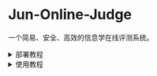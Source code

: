 # Jun-Online-Judge

一个简易、安全、高效的信息学在线评测系统。


<details>
<summary>部署教程</summary>

一键下载依赖（Linux）： `. <(curl https://ddurl.imjcj.eu.org/vcvVu)`

手动下载依赖：
1. 安装`git`
2. 克隆此仓库，
> `git clone https://gh.imjcj.eu.org/https://github.com/Jun-Software/Jun-Online-Judge`
3. 安装`python3`
4. 用`pip`下载`requirements.txt`里的库
> `pip install -r requirements.txt`

手动部署：
1. 更改`config.py`内配置
2. 用`python3`运行`index.py`即可
> `python3 index.py`

温馨提示：

> 部署成功后，请勿再次配置`config.py`
</details>


<details>
<summary>使用教程</summary>

服务器部署成功后，

点击右上角`Login`登陆，

管理员账号为：`admin`，

管理员密码已在`config.py`配置。

登陆完成后，点击右上角`Welcome, admin`，

选择`Control Panel`

再登录一次管理员账号，

即可进入`Control Panel`，

可配置题目、备份数据、创建比赛。

附加说明：

题目评测数据压缩包（文件树）：
.
├─1.in
├─1.out
├─2.in
├─2.out
…

</details>